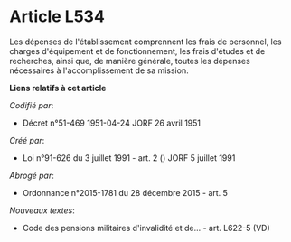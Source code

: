 # Article L534

Les dépenses de l'établissement comprennent les frais de personnel, les charges d'équipement et de fonctionnement, les frais
d'études et de recherches, ainsi que, de manière générale, toutes les dépenses nécessaires à l'accomplissement de sa mission.

**Liens relatifs à cet article**

_Codifié par_:

  - Décret n°51-469 1951-04-24 JORF 26 avril 1951

_Créé par_:

  - Loi n°91-626 du 3 juillet 1991 - art. 2 () JORF 5 juillet 1991

_Abrogé par_:

  - Ordonnance n°2015-1781 du 28 décembre 2015 - art. 5

_Nouveaux textes_:

  - Code des pensions militaires d'invalidité et de... - art. L622-5 (VD)

